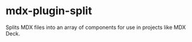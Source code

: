 # mdx-plugin-split

Splits MDX files into an array of components for use in projects like MDX Deck.

